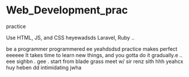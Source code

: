# Web_Development_prac
practice

Use HTML, JS, and CSS
 heyewadsds
Laravel, Ruby ..

be a programmer programmered ee
 yeahdsdsd
practice makes perfect
eeeeee
It takes time to learn new things, and you gotta do it gradually.e
..
 eee 
sighbn
. gee . start from blade grass meet w/ sir renz
sith
hhh
yeahcx
huy
heben
dd
intimidating
jwha
